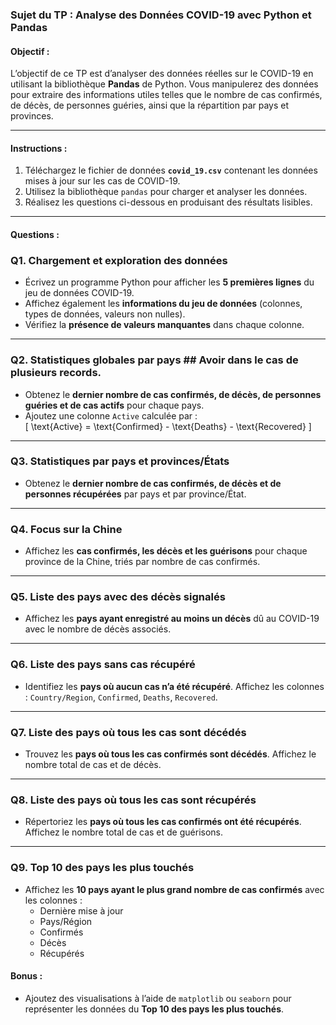 ### Sujet du TP : Analyse des Données COVID-19 avec Python et Pandas

#### **Objectif :**  
L’objectif de ce TP est d’analyser des données réelles sur le COVID-19 en utilisant la bibliothèque **Pandas** de Python. Vous manipulerez des données pour extraire des informations utiles telles que le nombre de cas confirmés, de décès, de personnes guéries, ainsi que la répartition par pays et provinces.

---

#### **Instructions :**  
1. Téléchargez le fichier de données **`covid_19.csv`** contenant les données mises à jour sur les cas de COVID-19.
2. Utilisez la bibliothèque `pandas` pour charger et analyser les données.
3. Réalisez les questions ci-dessous en produisant des résultats lisibles.

---

#### **Questions :**

### **Q1. Chargement et exploration des données**  
- Écrivez un programme Python pour afficher les **5 premières lignes** du jeu de données COVID-19.  
- Affichez également les **informations du jeu de données** (colonnes, types de données, valeurs non nulles).  
- Vérifiez la **présence de valeurs manquantes** dans chaque colonne.

---

### **Q2. Statistiques globales par pays**  ## Avoir dans le cas de plusieurs records.
- Obtenez le **dernier nombre de cas confirmés, de décès, de personnes guéries et de cas actifs** pour chaque pays.  
- Ajoutez une colonne `Active` calculée par :  
  \[
  \text{Active} = \text{Confirmed} - \text{Deaths} - \text{Recovered}
  \]

---

### **Q3. Statistiques par pays et provinces/États**  
- Obtenez le **dernier nombre de cas confirmés, de décès et de personnes récupérées** par pays et par province/État.

---

### **Q4. Focus sur la Chine**  
- Affichez les **cas confirmés, les décès et les guérisons** pour chaque province de la Chine, triés par nombre de cas confirmés.

---

### **Q5. Liste des pays avec des décès signalés**  
- Affichez les **pays ayant enregistré au moins un décès** dû au COVID-19 avec le nombre de décès associés.

---

### **Q6. Liste des pays sans cas récupéré**  
- Identifiez les **pays où aucun cas n’a été récupéré**. Affichez les colonnes : `Country/Region`, `Confirmed`, `Deaths`, `Recovered`.

---

### **Q7. Liste des pays où tous les cas sont décédés**  
- Trouvez les **pays où tous les cas confirmés sont décédés**. Affichez le nombre total de cas et de décès.

---

### **Q8. Liste des pays où tous les cas sont récupérés**  
- Répertoriez les **pays où tous les cas confirmés ont été récupérés**. Affichez le nombre total de cas et de guérisons.

---

### **Q9. Top 10 des pays les plus touchés**  
- Affichez les **10 pays ayant le plus grand nombre de cas confirmés** avec les colonnes :  
  - Dernière mise à jour  
  - Pays/Région  
  - Confirmés  
  - Décès  
  - Récupérés  


#### **Bonus :**  
- Ajoutez des visualisations à l’aide de `matplotlib` ou `seaborn` pour représenter les données du **Top 10 des pays les plus touchés**.